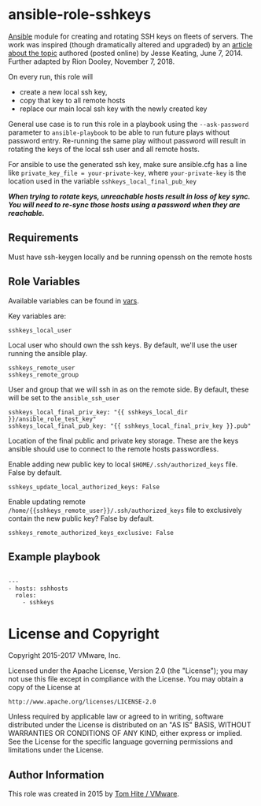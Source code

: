 # ansible-role-sshkeys

[Ansible](https://github.com/ansible/ansible) module for creating
and rotating SSH keys on fleets of servers.  The work was inspired (though
dramatically altered and upgraded) by an
[article about the topic](https://derpops.bike/2014/06/07/ssh-key-rotation-with-ansible/)
authored (posted online) by Jesse Keating, June 7, 2014.
Further adapted by Rion Dooley, November 7, 2018.

On every run, this role will
* create a new local ssh key,
* copy that key to all remote hosts
* replace our main local ssh key with the newly created key

General use case is to run this role in a playbook using the
`--ask-password` parameter to `ansible-playbook` to be able to run
future plays without password entry.  Re-running the same play without password
will result in rotating the keys of the local ssh user and all remote hosts.

For ansible to use the generated ssh key, make sure ansible.cfg has
a line like `private_key_file = your-private-key`, where `your-private-key` is the location
used in the variable `sshkeys_local_final_pub_key`

***When trying to rotate keys, unreachable hosts result in loss of key sync.
You will need to re-sync those hosts using a password when they are reachable.***

## Requirements

Must have ssh-keygen locally and be running openssh on the remote hosts

## Role Variables

Available variables can be found in [vars](defaults/main.yml).

Key variables are:

    sshkeys_local_user

Local user who should own the ssh keys. By default, we'll use the user running the ansible play.

    sshkeys_remote_user
    sshkeys_remote_group

User and group that we will ssh in as on the remote side.
By default, these will be set to the `ansible_ssh_user`

    sshkeys_local_final_priv_key: "{{ sshkeys_local_dir }}/ansible_role_test_key"
    sshkeys_local_final_pub_key: "{{ sshkeys_local_final_priv_key }}.pub"

Location of the final public and private key storage.  These are the keys
ansible should use to connect to the remote hosts passwordless.

Enable adding new public key to local `$HOME/.ssh/authorized_keys` file. False by default.

    sshkeys_update_local_authorized_keys: False

Enable updating remote `/home/{{sshkeys_remote_user}}/.ssh/authorized_keys` file to exclusively
 contain the new public key? False by default.

    sshkeys_remote_authorized_keys_exclusive: False

## Example playbook

```yamlex

---
- hosts: sshhosts
  roles:
    - sshkeys

```

# License and Copyright

Copyright 2015-2017 VMware, Inc.

Licensed under the Apache License, Version 2.0 (the "License");
you may not use this file except in compliance with the License.
You may obtain a copy of the License at

    http://www.apache.org/licenses/LICENSE-2.0

Unless required by applicable law or agreed to in writing, software
distributed under the License is distributed on an "AS IS" BASIS,
WITHOUT WARRANTIES OR CONDITIONS OF ANY KIND, either express or implied.
See the License for the specific language governing permissions and
limitations under the License.

## Author Information

This role was created in 2015 by [Tom Hite / VMware](http://www.vmware.com/).

